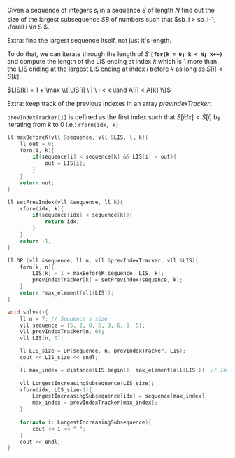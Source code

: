 Given a sequence of integers $s_i$ in a sequence $S$ of length $N$ find out the size of the largest subsequence $SB$ of numbers such that $sb_i > sb_i-1, \forall i \in S $.

Extra: find the largest sequence itself, not just it's length.

To do that, we can iterate through the length of $S$ **``[for(k = 0; k < N; k++)``** and compute the length of the LIS ending at index $k$ which is 1 more than the LIS ending at the largest LIS ending at index $i$ before $k$ as long as $S[i] < S[k]$:

$LIS[k] = 1 + \max \\{ LIS[i] \ | \ i < k \land A[i] < A[k] \\}$

Extra: keep track of the previous indexes in an array $prevIndexTracker$:

`prevIndexTracker[i]` is defined as the first index such that $S[idx] < S[i]$ by iterating from $k$ to $0$ i.e.: `rforn(idx, k)`


```c++
ll maxBeforeK(vll &sequence, vll &LIS, ll k){
    ll out = 0;
    forn(i, k){
        if(sequence[i] < sequence[k] && LIS[i] > out){
            out = LIS[i];
        }
    }
    return out;
}

ll setPrevIndex(vll &sequence, ll k){
    rforn(idx, k){
        if(sequence[idx] < sequence[k]){
            return idx;
        }
    }
    return -1;
}

ll DP (vll &sequence, ll n, vll &prevIndexTracker, vll &LIS){
    forn(k, n){
        LIS[k] = 1 + maxBeforeK(sequence, LIS, k);
        prevIndexTracker[k] = setPrevIndex(sequence, k);
    } 
    return *max_element(all(LIS));
}

void solve(){
    ll n = 7; // Sequence's size
    vll sequence = {5, 2, 8, 6, 3, 6, 9, 5};
    vll prevIndexTracker(n, 0);
    vll LIS(n, 0);

    ll LIS_size = DP(sequence, n, prevIndexTracker, LIS);
    cout << LIS_size << endl;

    ll max_index = distance(LIS.begin(), max_element(all(LIS))); // Index of the element at the end of the longest increasing subsequence  
   
    vll LongestIncreasingSubsequence(LIS_size); 
    rforn(idx, LIS_size-1){
        LongestIncreasingSubsequence[idx] = sequence[max_index];
        max_index = prevIndexTracker[max_index];
    }
  
    for(auto i: LongestIncreasingSubsequence){
        cout << i << " "; 
    }
    cout << endl; 
}
```
